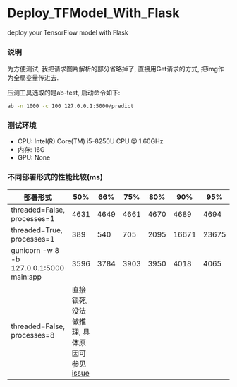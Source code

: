 # Deploy_TFModel_With_Flask

deploy your TensorFlow model with Flask

### 说明

为方便测试, 我把请求图片解析的部分省略掉了, 直接用Get请求的方式, 把img作为全局变量传进去.

压测工具选取的是ab-test, 启动命令如下:

```sh
ab -n 1000 -c 100 127.0.0.1:5000/predict
```

### 测试环境

- CPU: Intel(R) Core(TM) i5-8250U CPU @ 1.60GHz
- 内存: 16G
- GPU: None

### 不同部署形式的性能比较(ms)
部署形式 | 50% | 66% | 75% | 80% | 90% | 95% | 98% | 99% | 100% | rps(#/s)
---|---|---|---|---|---|---|---|---|---|---
threaded=False, processes=1 | 4631 | 4649 | 4661 | 4670 | 4689 | 4694 | 4700 | 4703 | 4854 | 21.47
threaded=True, processes=1 | 389 | 540 | 705 | 2095 | 16671 | 23675 | 26182 | 26387 | 26536 | 27.08
gunicorn -w 8 -b 127.0.0.1:5000 main:app | 3596 | 3784 | 3903 | 3950 | 4018 | 4065 | 4111 | 4163 | 4311 | 26.68
threaded=False, processes=8 | 直接锁死, 没法做推理, 具体原因可参见[issue](https://github.com/tensorflow/tensorflow/issues/5448)
